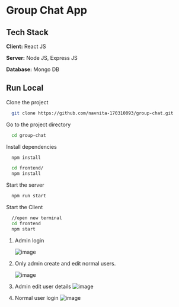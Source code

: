 
# Group Chat App

## Tech Stack

**Client:** React JS

**Server:** Node JS, Express JS

**Database:** Mongo DB

## Run Local

Clone the project

```bash
  git clone https://github.com/navnita-170310093/group-chat.git
```

Go to the project directory

```bash
  cd group-chat
```

Install dependencies

```bash
  npm install
```

```bash
  cd frontend/
  npm install
```

Start the server

```bash
  npm run start
```
Start the Client

```bash
  //open new terminal
  cd frontend
  npm start
```

1. Admin login

   ![image](https://github.com/navnita-170310093/group-chat/assets/71219014/28a2469e-b49e-4f22-8ad1-a742d6594042)

2. Only admin create and edit normal users. 

   ![image](https://github.com/navnita-170310093/group-chat/assets/71219014/67923c8f-eecc-42ce-907d-550a9f1fe0f2)

3. Admin edit user details
   ![image](https://github.com/navnita-170310093/group-chat/assets/71219014/5fb07c28-aba1-4162-b45f-6c35964e70ff)

4. Normal user login
  ![image](https://github.com/navnita-170310093/group-chat/assets/71219014/05033e63-b475-4c5a-bbe1-2d720b32b6be)





  


  
